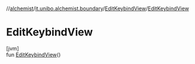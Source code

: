 //[alchemist](../../../index.md)/[it.unibo.alchemist.boundary](../index.md)/[EditKeybindView](index.md)/[EditKeybindView](-edit-keybind-view.md)

# EditKeybindView

[jvm]\
fun [EditKeybindView](-edit-keybind-view.md)()
